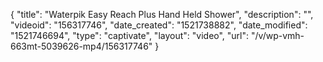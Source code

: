 {
    "title": "Waterpik Easy Reach Plus Hand Held Shower",
    "description": "",
    "videoid": "156317746",
    "date_created": "1521738882",
    "date_modified": "1521746694",
    "type": "captivate",
    "layout": "video",
    "url": "\/v\/wp-vmh-663mt-5039626-mp4\/156317746"
}